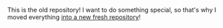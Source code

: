 This is the old repository! I want to do something special, so that's why I moved everything [into a new fresh repository](https://github.com/Gabubu-WADs/wads)!
